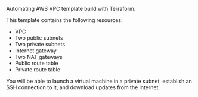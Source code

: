 
Automating AWS VPC template build with Terraform.

This template contains the following resources:
- VPC
- Two public subnets
- Two private subnets
- Internet gateway
- Two NAT gateways
- Public route table
- Private route table

You will be able to launch a virtual machine in a private subnet, establish an SSH connection to it, and download updates from the internet.
